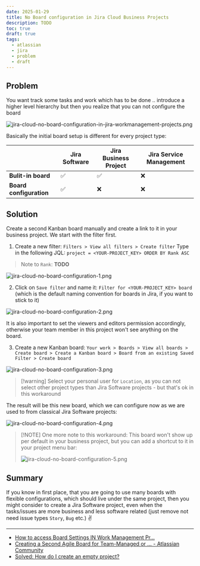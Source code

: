 ```yaml
---
date: 2025-01-29
title: No Board configuration in Jira Cloud Business Projects
description: TODO
toc: true
draft: true
tags:
  - atlassian
  - jira
  - problem
  - draft
---
```


## Problem 

You want track some tasks and work which has to be done ..
introduce a higher level hierarchy
but then you realize that you can not configure the board

![jira-cloud-no-board-configuration-in-jira-workmanagement-projects.png](/images/jira-cloud-no-board-configuration-in-jira-workmanagement-projects.png)

Basically the initial board setup is different for every project type:

|                         | Jira Software | Jira Business Project | Jira Service Management |
| ----------------------- | ------------- | --------------------- | ----------------------- |
| **Bulit-in board**      | ✅             | ✅                     | ❌                       |
| **Board configuration** | ✅             | ❌                     | ❌                       |

## Solution

Create a second Kanban board manually and create a link to it in your business project. We start with the filter first.

1. Create a new filter: `Filters > View all filters > Create filter` 
   Type in the following JQL: `project = <YOUR-PROJECT_KEY> ORDER BY Rank ASC`

> Note to `Rank`: **TODO**

![jira-cloud-no-board-configuration-1.png](/images/jira-cloud-no-board-configuration-1.png)

2. Click on `Save filter` and name it: `Filter for <YOUR-PROJECT_KEY> board` (which is the default naming convention for boards in Jira, if you want to stick to it) 

![jira-cloud-no-board-configuration-2.png](/images/jira-cloud-no-board-configuration-2.png)

It is also important to set the viewers and editors permission accordingly, otherwise your team member in this project won't see anything on the board.

3. Create a new Kanban board: `Your work > Boards > View all boards > Create board > Create a Kanban board > Board from an existing Saved Filter > Create board` 

![jira-cloud-no-board-configuration-3.png](/images/jira-cloud-no-board-configuration-3.png)

> [!warning] Select your personal user for `Location`, as you can not select other project types than Jira Software projects - but that's ok in this workaround

The result will be this new board, which we can configure now as we are used to from classical Jira Software projects:

![jira-cloud-no-board-configuration-4.png](/images/jira-cloud-no-board-configuration-4.png)

> [!NOTE] One more note to this workaround:
> This board won't show up per default in your business project, but you can add a shortcut to it in your project menu bar: 
> 
> ![jira-cloud-no-board-configuration-5.png](/images/jira-cloud-no-board-configuration-5.png)

## Summary

If you know in first place, that you are going to use many boards with flexible configurations, which should live under the same project, then you might consider to create a Jira Software project, even when the tasks/issues are more business and less software related (just remove not need issue types `Story`, `Bug` etc.) ✌





---

- [How to access Board Settings IN Work Management Pr...](https://community.atlassian.com/t5/Jira-questions/How-to-access-Board-Settings-IN-Work-Management-Project/qaq-p/2340344)
- [Creating a Second Agile Board for Team-Managed or ... - Atlassian Community](https://community.atlassian.com/t5/Jira-articles/Creating-a-Second-Agile-Board-for-Team-Managed-or-JIra-Work/ba-p/2115018)
- [Solved: How do I create an empty project?](https://community.atlassian.com/t5/Jira-questions/How-do-I-create-an-empty-project/qaq-p/2906807)
